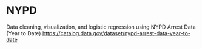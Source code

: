 # NYPD

Data cleaning, visualization, and logistic regression using NYPD Arrest Data (Year to Date)
https://catalog.data.gov/dataset/nypd-arrest-data-year-to-date
